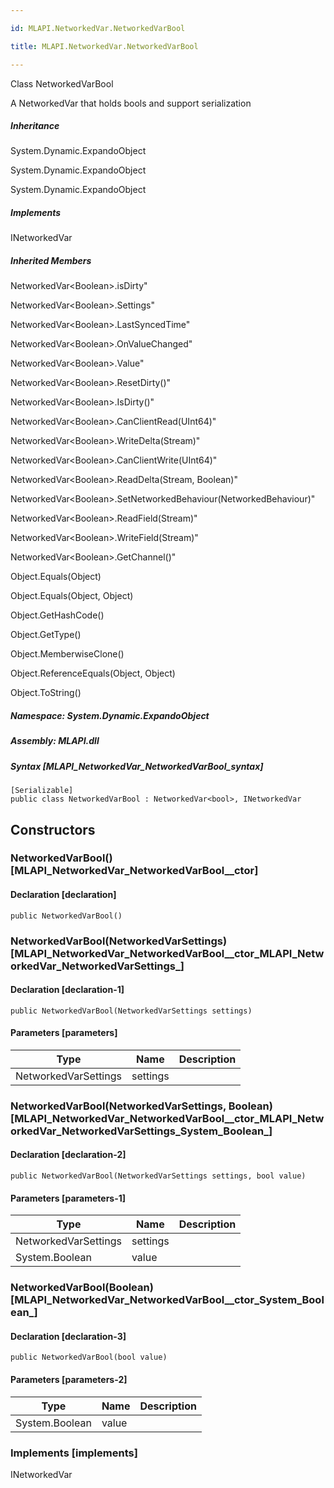 ```yaml
---

id: MLAPI.NetworkedVar.NetworkedVarBool

title: MLAPI.NetworkedVar.NetworkedVarBool

---
```


Class NetworkedVarBool

<div class="markdown level0 summary" markdown="1">

A NetworkedVar that holds bools and support serialization

</div>

<div class="markdown level0 conceptual" markdown="1">

</div>

<div class="inheritance" markdown="1">

##### Inheritance

<div class="level0" markdown="1">

System.Dynamic.ExpandoObject

</div>

<div class="level1" markdown="1">

System.Dynamic.ExpandoObject

</div>

<div class="level2" markdown="1">

System.Dynamic.ExpandoObject

</div>

</div>

<div markdown="1" classs="implements">

##### Implements

<div markdown="1">

INetworkedVar

</div>

</div>

<div class="inheritedMembers" markdown="1">

##### Inherited Members

<div markdown="1">

NetworkedVar\<Boolean\>.isDirty"

</div>

<div markdown="1">

NetworkedVar\<Boolean\>.Settings"

</div>

<div markdown="1">

NetworkedVar\<Boolean\>.LastSyncedTime"

</div>

<div markdown="1">

NetworkedVar\<Boolean\>.OnValueChanged"

</div>

<div markdown="1">

NetworkedVar\<Boolean\>.Value"

</div>

<div markdown="1">

NetworkedVar\<Boolean\>.ResetDirty()"

</div>

<div markdown="1">

NetworkedVar\<Boolean\>.IsDirty()"

</div>

<div markdown="1">

NetworkedVar\<Boolean\>.CanClientRead(UInt64)"

</div>

<div markdown="1">

NetworkedVar\<Boolean\>.WriteDelta(Stream)"

</div>

<div markdown="1">

NetworkedVar\<Boolean\>.CanClientWrite(UInt64)"

</div>

<div markdown="1">

NetworkedVar\<Boolean\>.ReadDelta(Stream, Boolean)"

</div>

<div markdown="1">

NetworkedVar\<Boolean\>.SetNetworkedBehaviour(NetworkedBehaviour)"

</div>

<div markdown="1">

NetworkedVar\<Boolean\>.ReadField(Stream)"

</div>

<div markdown="1">

NetworkedVar\<Boolean\>.WriteField(Stream)"

</div>

<div markdown="1">

NetworkedVar\<Boolean\>.GetChannel()"

</div>

<div markdown="1">

Object.Equals(Object)

</div>

<div markdown="1">

Object.Equals(Object, Object)

</div>

<div markdown="1">

Object.GetHashCode()

</div>

<div markdown="1">

Object.GetType()

</div>

<div markdown="1">

Object.MemberwiseClone()

</div>

<div markdown="1">

Object.ReferenceEquals(Object, Object)

</div>

<div markdown="1">

Object.ToString()

</div>

</div>

##### **Namespace**: System.Dynamic.ExpandoObject

##### **Assembly**: MLAPI.dll

##### Syntax [MLAPI_NetworkedVar_NetworkedVarBool_syntax]

    [Serializable]
    public class NetworkedVarBool : NetworkedVar<bool>, INetworkedVar

## Constructors <span id="MLAPI_NetworkedVar_NetworkedVarBool__ctor_"></span>

### NetworkedVarBool() [MLAPI_NetworkedVar_NetworkedVarBool__ctor]

<div class="markdown level1 summary" markdown="1">

</div>

<div class="markdown level1 conceptual" markdown="1">

</div>

#### Declaration [declaration]

    public NetworkedVarBool()

<span id="MLAPI_NetworkedVar_NetworkedVarBool__ctor_"></span>

### NetworkedVarBool(NetworkedVarSettings) [MLAPI_NetworkedVar_NetworkedVarBool__ctor_MLAPI_NetworkedVar_NetworkedVarSettings_]

<div class="markdown level1 summary" markdown="1">

</div>

<div class="markdown level1 conceptual" markdown="1">

</div>

#### Declaration [declaration-1]

    public NetworkedVarBool(NetworkedVarSettings settings)

#### Parameters [parameters]

| Type                 | Name                                        | Description |
|----------------------|---------------------------------------------|-------------|
| NetworkedVarSettings | <span class="parametername">settings</span> |             |

<span id="MLAPI_NetworkedVar_NetworkedVarBool__ctor_"></span>

### NetworkedVarBool(NetworkedVarSettings, Boolean) [MLAPI_NetworkedVar_NetworkedVarBool__ctor_MLAPI_NetworkedVar_NetworkedVarSettings_System_Boolean_]

<div class="markdown level1 summary" markdown="1">

</div>

<div class="markdown level1 conceptual" markdown="1">

</div>

#### Declaration [declaration-2]

    public NetworkedVarBool(NetworkedVarSettings settings, bool value)

#### Parameters [parameters-1]

| Type                                     | Name                                        | Description |
|------------------------------------------|---------------------------------------------|-------------|
| NetworkedVarSettings                     | <span class="parametername">settings</span> |             |
| <span class="xref">System.Boolean</span> | <span class="parametername">value</span>    |             |

<span id="MLAPI_NetworkedVar_NetworkedVarBool__ctor_"></span>

### NetworkedVarBool(Boolean) [MLAPI_NetworkedVar_NetworkedVarBool__ctor_System_Boolean_]

<div class="markdown level1 summary" markdown="1">

</div>

<div class="markdown level1 conceptual" markdown="1">

</div>

#### Declaration [declaration-3]

    public NetworkedVarBool(bool value)

#### Parameters [parameters-2]

| Type                                     | Name                                     | Description |
|------------------------------------------|------------------------------------------|-------------|
| <span class="xref">System.Boolean</span> | <span class="parametername">value</span> |             |

### Implements [implements]

<div markdown="1">

INetworkedVar

</div>
